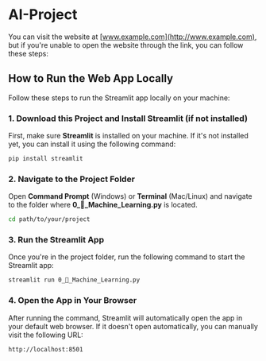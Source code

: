 # AI-Project
You can visit the website at [www.example.com](http://www.example.com), but if you're unable to open the website through the link, you can follow these steps:

## How to Run the Web App Locally
Follow these steps to run the Streamlit app locally on your machine:
### 1. Download this Project and Install Streamlit (if not installed)
First, make sure **Streamlit** is installed on your machine. If it's not installed yet, you can install it using the following command:
```bash 
pip install streamlit
```
### 2. Navigate to the Project Folder
Open **Command Prompt** (Windows) or **Terminal** (Mac/Linux) and navigate to the folder where **0_🤖_Machine_Learning.py**
is located.
```bash
cd path/to/your/project
```
### 3. Run the Streamlit App
Once you're in the project folder, run the following command to start the Streamlit app:
```bash
streamlit run 0_🤖_Machine_Learning.py
```
### 4. Open the App in Your Browser
After running the command, Streamlit will automatically open the app in your default web browser. If it doesn't open automatically, you can manually visit the following URL:
```bash
http://localhost:8501
```
